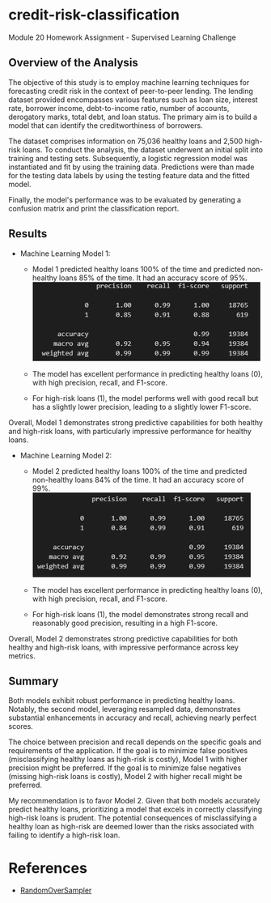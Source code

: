 # credit-risk-classification
Module 20 Homework Assignment - Supervised Learning Challenge

## Overview of the Analysis

The objective of this study is to employ machine learning techniques for forecasting credit risk in the context of peer-to-peer lending. The lending dataset provided encompasses various features such as loan size, interest rate, borrower income, debt-to-income ratio, number of accounts, derogatory marks, total debt, and loan status. The primary aim is to build a model that can identify the creditworthiness of borrowers.

The dataset comprises information on 75,036 healthy loans and 2,500 high-risk loans. To conduct the analysis, the dataset underwent an initial split into training and testing sets. Subsequently, a logistic regression model was instantiated and fit by using the training data. Predictions were than made for the testing data labels by using the testing feature data and the fitted model.

Finally, the model's performance was to be evaluated by generating a confusion matrix and print the classification report.

## Results

* Machine Learning Model 1:
    * Model 1 predicted healthy loans 100% of the time and predicted non-healthy loans 85% of the time. It had an accuracy score of 95%. 
    ![Model 1](Resources/Model%201%20Classification%20Report.png)

   * The model has excellent performance in predicting healthy loans (0), with high precision, recall, and F1-score.

    * For high-risk loans (1), the model performs well with good recall but has a slightly lower precision, leading to a slightly lower F1-score.

Overall, Model 1 demonstrates strong predictive capabilities for both healthy and high-risk loans, with particularly impressive performance for healthy loans.

* Machine Learning Model 2:
    * Model 2 predicted healthy loans 100% of the time and predicted non-healthy loans 84% of the time. It had an accuracy score of 99%.
    ![Model 2](Resources/Model%202%20Classification%20Report.png)

    * The model has excellent performance in predicting healthy loans (0), with high precision, recall, and F1-score.

    * For high-risk loans (1), the model demonstrates strong recall and reasonably good precision, resulting in a high F1-score.

Overall, Model 2 demonstrates strong predictive capabilities for both healthy and high-risk loans, with impressive performance across key metrics.

## Summary

Both models exhibit robust performance in predicting healthy loans. Notably, the second model, leveraging resampled data, demonstrates substantial enhancements in accuracy and recall, achieving nearly perfect scores.

The choice between precision and recall depends on the specific goals and requirements of the application. If the goal is to minimize false positives (misclassifying healthy loans as high-risk is costly), Model 1 with higher precision might be preferred. If the goal is to minimize false negatives (missing high-risk loans is costly), Model 2 with higher recall might be preferred.

My recommendation is to favor Model 2. Given that both models accurately predict healthy loans, prioritizing a model that excels in correctly classifying high-risk loans is prudent. The potential consequences of misclassifying a healthy loan as high-risk are deemed lower than the risks associated with failing to identify a high-risk loan.

# References

* [RandomOverSampler](https://imbalanced-learn.org/stable/references/generated/imblearn.over_sampling.RandomOverSampler.html#imblearn.over_sampling.RandomOverSampler)
